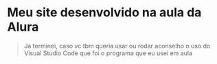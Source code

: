 <h1> Meu site desenvolvido na aula da Alura </h1>

>Ja terminei, caso vc tbm queria usar ou rodar aconselho o uso do Visual Studio Code que foi o programa que eu usei em aula

